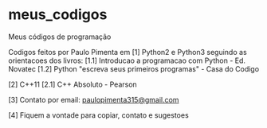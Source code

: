 # meus_codigos
Meus códigos de programação

Codigos feitos por Paulo Pimenta em
[1] Python2 e Python3 seguindo as orientacoes dos livros:
[1.1] Introducao a programacao com Python - Ed. Novatec
[1.2] Python "escreva seus primeiros programas" - Casa do Codigo

[2] C++11
[2.1] C++ Absoluto - Pearson

[3] Contato por email: paulopimenta315@gmail.com

[4] Fiquem a vontade para copiar, contato e sugestoes 
